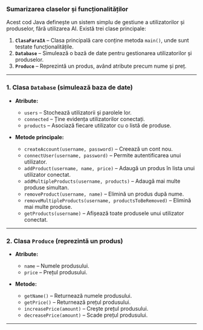### **Sumarizarea claselor și funcționalităților**  

Acest cod Java definește un sistem simplu de gestiune a utilizatorilor și produselor, fără utilizarea AI. Există trei clase principale:  

1. **`ClasaFaraIA`** – Clasa principală care conține metoda `main()`, unde sunt testate funcționalitățile.  
2. **`Database`** – Simulează o bază de date pentru gestionarea utilizatorilor și produselor.  
3. **`Produce`** – Reprezintă un produs, având atribute precum nume și preț.  

---

### **1. Clasa `Database` (simulează baza de date)**
- **Atribute:**  
  - `users` – Stochează utilizatorii și parolele lor.  
  - `connected` – Ține evidența utilizatorilor conectați.  
  - `products` – Asociază fiecare utilizator cu o listă de produse.  

- **Metode principale:**  
  - `createAccount(username, password)` – Creează un cont nou.  
  - `connectUser(username, password)` – Permite autentificarea unui utilizator.  
  - `addProduct(username, name, price)` – Adaugă un produs în lista unui utilizator conectat.  
  - `addMultipleProducts(username, products)` – Adaugă mai multe produse simultan.  
  - `removeProduct(username, name)` – Elimină un produs după nume.  
  - `removeMultipleProducts(username, productsToBeRemoved)` – Elimină mai multe produse.  
  - `getProducts(username)` – Afișează toate produsele unui utilizator conectat.  

---

### **2. Clasa `Produce` (reprezintă un produs)**
- **Atribute:**  
  - `name` – Numele produsului.  
  - `price` – Prețul produsului.  

- **Metode:**  
  - `getName()` – Returnează numele produsului.  
  - `getPrice()` – Returnează prețul produsului.  
  - `increasePrice(amount)` – Crește prețul produsului.  
  - `decreasePrice(amount)` – Scade prețul produsului.  

---
